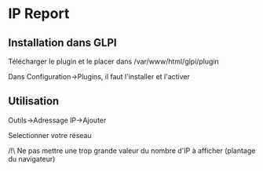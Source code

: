 # IP Report
## Installation dans GLPI
Télécharger le plugin et le placer dans /var/www/html/glpi/plugin

Dans Configuration->Plugins, il faut l'installer et l'activer

## Utilisation
Outils->Adressage IP->Ajouter

Selectionner votre réseau

/!\\ Ne pas mettre une trop grande valeur du nombre d'IP à afficher (plantage du navigateur)
